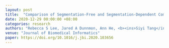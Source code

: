 ```yaml
---
layout: post
title:  "Comparison of Segmentation-Free and Segmentation-Dependent Computer-Aided Diagnosis of Breast Masses on a Public Mammography Dataset"
date: 2020-12-29 00:00:00 +08:00
categories: research
authors: "Rebecca S Lee, Jared A Dunnmon, Ann He, <b><ins>Siyi Tang</ins></b>, Christopher Ré, Daniel L Rubin"
venue: "Journal of Biomedical Informatics"
paper: https://doi.org/10.1016/j.jbi.2020.103656
---
```


